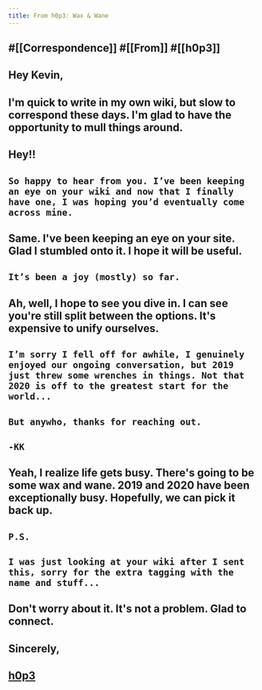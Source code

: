 ```yaml
---
title: From h0p3: Wax & Wane
---
```


## #[[Correspondence]] #[[From]] #[[h0p3]]

## Hey Kevin,

## I'm quick to write in my own wiki, but slow to correspond these days. I'm glad to have the opportunity to mull things around.

## Hey!!

## `So happy to hear from you. I’ve been keeping an eye on your wiki and now that I finally have one, I was hoping you’d eventually come across mine.`

## Same. I've been keeping an eye on your site. Glad I stumbled onto it. I hope it will be useful.

## `It’s been a joy (mostly) so far.`

## Ah, well, I hope to see you dive in. I can see you're still split between the options. It's expensive to unify ourselves.

## `I’m sorry I fell off for awhile, I genuinely enjoyed our ongoing conversation, but 2019 just threw some wrenches in things. Not that 2020 is off to the greatest start for the world...`

## `But anywho, thanks for reaching out.`

## `-KK`

## Yeah, I realize life gets busy. There's going to be some wax and wane. 2019 and 2020 have been exceptionally busy. Hopefully, we can pick it back up.

## `P.S.`

## `I was just looking at your wiki after I sent this, sorry for the extra tagging with the name and stuff...`

## Don't worry about it. It's not a problem. Glad to connect.

## Sincerely,

## [h0p3](https://philosopher.life/#h0p3)
